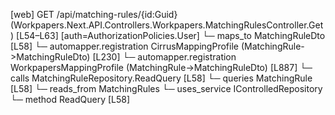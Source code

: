 [web] GET /api/matching-rules/{id:Guid}  (Workpapers.Next.API.Controllers.Workpapers.MatchingRulesController.Get)  [L54–L63] [auth=AuthorizationPolicies.User]
  └─ maps_to MatchingRuleDto [L58]
    └─ automapper.registration CirrusMappingProfile (MatchingRule->MatchingRuleDto) [L230]
    └─ automapper.registration WorkpapersMappingProfile (MatchingRule->MatchingRuleDto) [L887]
  └─ calls MatchingRuleRepository.ReadQuery [L58]
  └─ queries MatchingRule [L58]
    └─ reads_from MatchingRules
  └─ uses_service IControlledRepository<MatchingRule>
    └─ method ReadQuery [L58]

